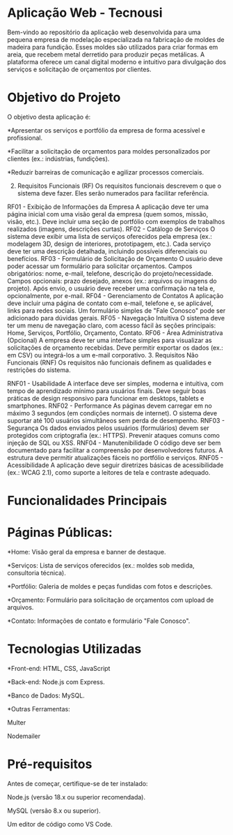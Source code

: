 # Aplicação Web - Tecnousi
Bem-vindo ao repositório da aplicação web desenvolvida para uma pequena empresa de modelação especializada na fabricação de moldes de madeira para fundição. Esses moldes são utilizados para criar formas em areia, que recebem metal derretido para produzir peças metálicas. A plataforma oferece um canal digital moderno e intuitivo para divulgação dos serviços e solicitação de orçamentos por clientes.

# Objetivo do Projeto
O objetivo desta aplicação é:

*Apresentar os serviços e portfólio da empresa de forma acessível e profissional.

*Facilitar a solicitação de orçamentos para moldes personalizados por clientes (ex.: indústrias, fundições).

*Reduzir barreiras de comunicação e agilizar processos comerciais.


2. Requisitos Funcionais (RF)
Os requisitos funcionais descrevem o que o sistema deve fazer. Eles serão numerados para facilitar referência.

RF01 - Exibição de Informações da Empresa
A aplicação deve ter uma página inicial com uma visão geral da empresa (quem somos, missão, visão, etc.).
Deve incluir uma seção de portfólio com exemplos de trabalhos realizados (imagens, descrições curtas).
RF02 - Catálogo de Serviços
O sistema deve exibir uma lista de serviços oferecidos pela empresa (ex.: modelagem 3D, design de interiores, prototipagem, etc.).
Cada serviço deve ter uma descrição detalhada, incluindo possíveis diferenciais ou benefícios.
RF03 - Formulário de Solicitação de Orçamento
O usuário deve poder acessar um formulário para solicitar orçamentos.
Campos obrigatórios: nome, e-mail, telefone, descrição do projeto/necessidade.
Campos opcionais: prazo desejado, anexos (ex.: arquivos ou imagens do projeto).
Após envio, o usuário deve receber uma confirmação na tela e, opcionalmente, por e-mail.
RF04 - Gerenciamento de Contatos
A aplicação deve incluir uma página de contato com e-mail, telefone e, se aplicável, links para redes sociais.
Um formulário simples de "Fale Conosco" pode ser adicionado para dúvidas gerais.
RF05 - Navegação Intuitiva
O sistema deve ter um menu de navegação claro, com acesso fácil às seções principais: Home, Serviços, Portfólio, Orçamento, Contato.
RF06 - Área Administrativa (Opcional)
A empresa deve ter uma interface simples para visualizar as solicitações de orçamento recebidas.
Deve permitir exportar os dados (ex.: em CSV) ou integrá-los a um e-mail corporativo.
3. Requisitos Não Funcionais (RNF)
Os requisitos não funcionais definem as qualidades e restrições do sistema.

RNF01 - Usabilidade
A interface deve ser simples, moderna e intuitiva, com tempo de aprendizado mínimo para usuários finais.
Deve seguir boas práticas de design responsivo para funcionar em desktops, tablets e smartphones.
RNF02 - Performance
As páginas devem carregar em no máximo 3 segundos (em condições normais de internet).
O sistema deve suportar até 100 usuários simultâneos sem perda de desempenho.
RNF03 - Segurança
Os dados enviados pelos usuários (formulários) devem ser protegidos com criptografia (ex.: HTTPS).
Prevenir ataques comuns como injeção de SQL ou XSS.
RNF04 - Manutenibilidade
O código deve ser bem documentado para facilitar a compreensão por desenvolvedores futuros.
A estrutura deve permitir atualizações fáceis no portfólio e serviços.
RNF05 - Acessibilidade
A aplicação deve seguir diretrizes básicas de acessibilidade (ex.: WCAG 2.1), como suporte a leitores de tela e contraste adequado.


# Funcionalidades Principais
# Páginas Públicas:

*Home: Visão geral da empresa e banner de destaque.

*Serviços: Lista de serviços oferecidos (ex.: moldes sob medida, consultoria técnica).

*Portfólio: Galeria de moldes e peças fundidas com fotos e descrições.

*Orçamento: Formulário para solicitação de orçamentos com upload de arquivos.

*Contato: Informações de contato e formulário "Fale Conosco".

# Tecnologias Utilizadas

*Front-end: HTML, CSS, JavaScript

*Back-end: Node.js com Express.

*Banco de Dados: MySQL.

*Outras Ferramentas:

  Multer
  
  Nodemailer
  
# Pré-requisitos
Antes de começar, certifique-se de ter instalado:

Node.js (versão 18.x ou superior recomendada).

MySQL (versão 8.x ou superior).

Um editor de código como VS Code.
